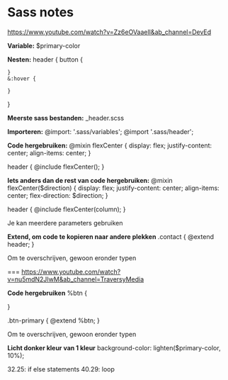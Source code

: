 # Sass notes
https://www.youtube.com/watch?v=Zz6eOVaaelI&ab_channel=DevEd

**Variable:** $primary-color

**Nesten:**
header {
    button {

    }
    &:hover {

    }
}

**Meerste sass bestanden:** _header.scss

**Importeren:**
@import: '.sass/variables';
@import '.sass/header';

**Code hergebruiken:**
@mixin flexCenter {
    display: flex;
    justify-content: center;
    align-items: center;
}

header {
    @include flexCenter();
}

**Iets anders dan de rest van code hergebruiken:**
@mixin flexCenter($direction) {
    display: flex;
    justify-content: center;
    align-items: center;
    flex-direction: $direction;
}

header {
    @include flexCenter(column);
}

Je kan meerdere parameters gebruiken

**Extend, om code te kopieren naar andere plekken**
.contact {
    @extend header;
}

Om te overschrijven, gewoon eronder typen

===
https://www.youtube.com/watch?v=nu5mdN2JIwM&ab_channel=TraversyMedia

**Code hergebruiken**
%btn {

}

.btn-primary {
    @extend %btn;
}

Om te overschrijven, gewoon eronder typen

**Licht donker kleur van 1 kleur**
background-color: lighten($primary-color, 10%);

32.25: if else statements
40.29: loop
